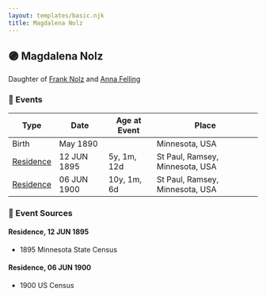 ```yaml
---
layout: templates/basic.njk
title: Magdalena Nolz
---
```

## 🟣 Magdalena Nolz

Daughter of [Frank Nolz](/people/6/61628928) and [Anna Felling](/people/1/1735561)

### 📆 Events

Type | Date | Age at Event | Place
------ | ------ | ------ | ------
Birth | May 1890 |  | Minnesota, USA
[Residence](#event-event-0) | 12 JUN 1895 | 5y, 1m, 12d | St Paul, Ramsey, Minnesota, USA
[Residence](#event-event-1) | 06 JUN 1900 | 10y, 1m, 6d | St Paul, Ramsey, Minnesota, USA

### 📰 Event Sources

#### <a id="event-event-0"></a> Residence, 12 JUN 1895
* 1895 Minnesota State Census

#### <a id="event-event-1"></a> Residence, 06 JUN 1900
* 1900 US Census
